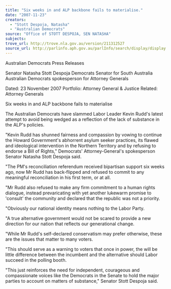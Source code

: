 ```yaml
---
title: "Six weeks in and ALP backbone fails to materialise."
date: "2007-11-23"
creators:
  - "Stott Despoja, Natasha"
  - "Australian Democrats"
source: "Office of STOTT DESPOJA, SEN NATASHA"
subjects:
trove_url: http://trove.nla.gov.au/version/211312527
source_url: http://parlinfo.aph.gov.au/parlInfo/search/display/display.w3p;query=Id%3A%22media/pressrel/321P6%22
---
```


 Australian Democrats Press Releases

 Senator Natasha Stott Despoja  Democrats Senator for South Australia  Australian Democrats spokesperson for Attorney Generals

 Dated: 23 November 2007  Portfolio: Attorney General & Justice  Related: Attorney Generals 

 

 

 Six weeks in and ALP backbone fails to materialise

 The Australian Democrats have slammed Labor Leader Kevin Rudd's latest attempt to avoid being  wedged as a reflection of the lack of substance in the ALP's policies.   

 "Kevin Rudd has shunned fairness and compassion by vowing to continue the Howard Government's  abhorrent asylum seeker practices, its flawed and ideological intervention in the Northern Territory and  by refusing to endorse a Bill of Rights," Democrats' Attorney-General's spokesperson Senator Natasha  Stott Despoja said.    

 "The PM's reconciliation referendum received bipartisan support six weeks ago, now Mr Rudd has back-flipped and refused to commit to any meaningful reconciliation in his first term, or at all.   

 "Mr Rudd also refused to make any firm commitment to a human rights dialogue, instead prevaricating  with yet another lukewarm promise to 'consult' the community and declared that the republic was not a  priority.   

 "Obviously our national identity means nothing to the Labor Party.    

 "A true alternative government would not be scared to provide a new direction for our nation that reflects  our generational change.   

 "While Mr Rudd's self-declared conservatism may prefer otherwise, these are the issues that matter to  many voters.   

 "This should serve as a warning to voters that once in power, the will be little difference between the  incumbent and the alternative should Labor succeed in the polling booth.   

 "This just reinforces the need for independent, courageous and compassionate voices like the  Democrats in the Senate to hold the major parties to account on matters of substance," Senator Stott  Despoja said. 

 

